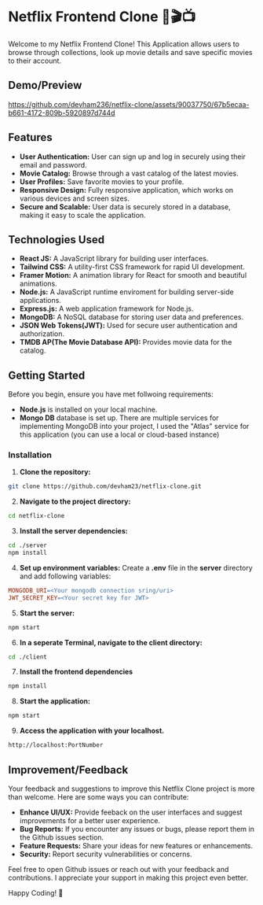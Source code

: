 # Netflix Frontend Clone 🎥🎬📺

Welcome to my Netflix Frontend Clone! This Application allows users to browse through collections, look up movie details and save specific movies to their account.



## Demo/Preview

https://github.com/devham236/netflix-clone/assets/90037750/67b5ecaa-b661-4172-809b-5920897d744d


## Features
* **User Authentication:** User can sign up and log in securely using their email and password.
* **Movie Catalog:** Browse through a vast catalog of the latest movies.
* **User Profiles:** Save favorite movies to your profile.
* **Responsive Design:** Fully responsive application, which works on various devices and screen sizes.
* **Secure and Scalable:** User data is securely stored in a database, making it easy to scale the application.



## Technologies Used
* **React JS:** A JavaScript library for building user interfaces.
* **Tailwind CSS:** A utility-first CSS framework for rapid UI development.
* **Framer Motion:** A animation library for React for smooth and beautiful animations.
* **Node.js:** A JavaScript runtime enviroment for building server-side applications.
* **Express.js:** A web application framework for Node.js.
* **MongoDB:** A NoSQL database for storing user data and preferences.
* **JSON Web Tokens(JWT):** Used for secure user authentication and authorization.
* **TMDB AP(The Movie Database API):** Provides movie data for the catalog.



 ## Getting Started
 Before you begin, ensure you have met follwoing requirements:
 * **Node.js** is installed on your local machine.
 * **Mongo DB** database is set up. There are multiple services for implementing MongoDB into your project, I used the "Atlas" service for this application (you can use a local or cloud-based instance)

### Installation
1. **Clone the repository:**
```bash
git clone https://github.com/devham23/netflix-clone.git
```

2. **Navigate to the project directory:**
```bash
cd netflix-clone
```

3. **Install the server dependencies:**
```bash
cd ./server
npm install
```

4. **Set up environment variables:**
Create a **.env** file in the **server** directory and add following variables:
```makefile
MONGODB_URI=<Your mongodb connection sring/uri>
JWT_SECRET_KEY=<Your secret key for JWT>
```

5. **Start the server:**
```bash
npm start
```

6. **In a seperate Terminal, navigate to the client directory:**
```bash
cd ./client
```

7. **Install the frontend dependencies**
```bash
npm install
```

8. **Start the application:**
```bash
npm start
```

9. **Access the application with your localhost.**
```bash
http://localhost:PortNumber
```





## Improvement/Feedback

Your feedback and suggestions to improve this Netflix Clone project is more than welcome. Here are some ways you can contribute:

* **Enhance UI/UX:** Provide feeback on the user interfaces and suggest improvements for a better user experience.
* **Bug Reports:** If you encounter any issues or bugs, please report them in the Github issues section.
* **Feature Requests:** Share your ideas for new features or enhancements.
* **Security:** Report security vulnerabilities or concerns.

Feel free to open Github issues or reach out with your feedback and contributions. I appreciate your support in making this project even better.

Happy Coding! 🚀
















